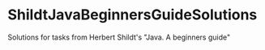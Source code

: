 # ShildtJavaBeginnersGuideSolutions
Solutions for tasks from Herbert Shildt's "Java. A beginners guide"
